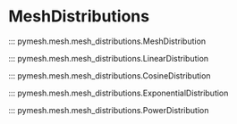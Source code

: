 # MeshDistributions

::: pymesh.mesh.mesh_distributions.MeshDistribution

::: pymesh.mesh.mesh_distributions.LinearDistribution

::: pymesh.mesh.mesh_distributions.CosineDistribution

::: pymesh.mesh.mesh_distributions.ExponentialDistribution

::: pymesh.mesh.mesh_distributions.PowerDistribution
